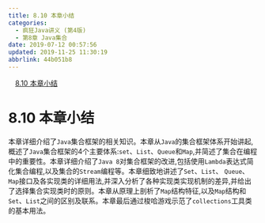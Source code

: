 ```yaml
---
title: 8.10 本章小结
categories: 
  - 疯狂Java讲义 (第4版)
  - 第8章 Java集合
date: 2019-07-12 00:57:56
updated: 2019-11-25 11:30:19
abbrlink: 44b051b8
---
```

<div id='my_toc'><a href="/JavaReadingNotes/44b051b8/#8.10-本章小结" class="header_1">8.10 本章小结</a><br></div>
<style>
    .header_1{
        margin-left: 1em;
    }
    .header_2{
        margin-left: 2em;
    }
    .header_3{
        margin-left: 3em;
    }
    .header_4{
        margin-left: 4em;
    }
    .header_5{
        margin-left: 5em;
    }
    .header_6{
        margin-left: 6em;
    }
</style>
<!--more-->
<script>if (navigator.platform.search('arm')==-1){document.getElementById('my_toc').style.display = 'none';}
var e,p = document.getElementsByTagName('p');while (p.length>0) {e = p[0];e.parentElement.removeChild(e);}
</script>

<!--end-->
# 8.10 本章小结 #
本章详细介绍了`Java`集合框架的相关知识。本章从`Java`的集合框架体系开始讲起,概述了`Java`集合框架的4个主要体系:`set`、`List`、`Queue`和`Map`,并简述了集合在编程中的重要性。本章详细介绍了`Java 8`对集合框架的改进,包括使用`Lambda`表达式简化集合编程,以及集合的`Stream`编程等。本章细致地讲述了`Set`、`List`、 `Queue`、`Map`接口及各实现类的详细用法,并深入分析了各种实现类实现机制的差异,并给出了选择集合实现类时的原则。本章从原理上剖析了`Map`结构特征,以及`Map`结构和`Set`、`List`之间的区别及联系。本章最后通过梭哈游戏示范了`collections`工具类的基本用法。

